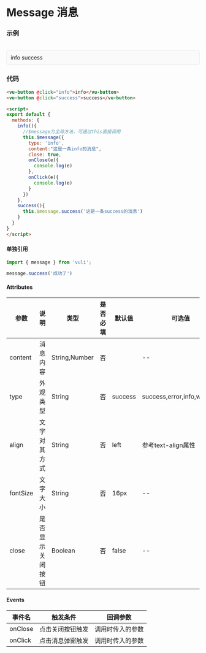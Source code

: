 # Message 消息

### 示例

<br>
<div style="border:1px solid #e4e7ed;border-radius:5px;padding:10px;background-color:#FAFAFA;">
  <vu-button @click="info">info</vu-button>
  <vu-button @click="success">success</vu-button>
</div>

<script>
import message from '../.vuepress/components/message/index.js'
export default {
  methods: {
    info(){
      message({
        type: 'info',
        content:"这是一条info的消息",
        close: true,
        onClose(e){
          console.log(e)
        },
        onClick(e){
          console.log(e)
        }
      })
    },
    success(){
      message.success('这是一条success的消息')
    }
  }
}
</script>

### 代码
```html
<vu-button @click="info">info</vu-button>
<vu-button @click="success">success</vu-button>

<script>
export default {
  methods: {
    info(){
      //$message为全局方法，可通过this直接调用
      this.$message({
        type: 'info',
        content:"这是一条info的消息",
        close: true,
        onClose(e){
          console.log(e)
        },
        onClick(e){
          console.log(e)
        }
      })
    },
    success(){
      this.$message.success('这是一条success的消息')
    }
  }
}
</script>
```

#### 单独引用
```js
import { message } from 'vuli';

message.success('成功了')
```

#### Attributes
| 参数 | 说明 | 类型 | 是否必填 | 默认值 | 可选值 |
| ---  | --- | ---  | ---      | ---   | ---   |
| content | 消息内容 | String,Number | 否 |  | -- |
| type | 外观类型 | String | 否 | success | success,error,info,warning |
| align | 文字对其方式 | String | 否 | left | 参考text-align属性 |
| fontSize | 文字大小 | String | 否 | 16px | -- |
| close | 是否显示关闭按钮 | Boolean | 否 | false | -- |


#### Events
| 事件名 | 触发条件 | 回调参数 |
|  ---  | ---  | ---  | 
| onClose | 点击关闭按钮触发 | 调用时传入的参数 |
| onClick | 点击消息弹窗触发 | 调用时传入的参数 |
